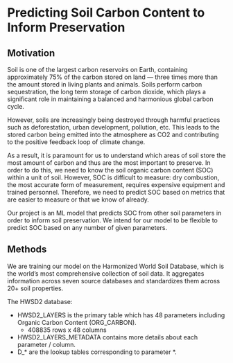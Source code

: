 # Predicting Soil Carbon Content to Inform Preservation

## Motivation

Soil is one of the largest carbon reservoirs on Earth, containing approximately 75% of the carbon stored on land — three times more than the amount stored in living plants and animals. Soils perform carbon sequestration, the long term storage of carbon dioxide, which plays a significant role in maintaining a balanced and harmonious global carbon cycle.

However, soils are increasingly being destroyed through harmful practices such as deforestation, urban development, pollution, etc. This leads to the stored carbon being emitted into the atmosphere as CO2 and contributing to the positive feedback loop of climate change.

As a result, it is paramount for us to understand which areas of soil store the most amount of carbon and thus are the most important to preserve. In order to do this, we need to know the soil organic carbon content (SOC) within a unit of soil. However, SOC is difficult to measure: dry combustion, the most accurate form of measurement, requires expensive equipment and trained personnel. Therefore, we need to predict SOC based on metrics that are easier to measure or that we know of already. 

Our project is an ML model that predicts SOC from other soil parameters in order to inform soil preservation. We intend for our model to be flexible to predict SOC based on any number of given parameters. 

## Methods

We are training our model on the Harmonized World Soil Database, which is the world’s most comprehensive collection of soil data. It aggregates information across seven source databases and standardizes them across 20+ soil properties. 

The HWSD2 database:
- HWSD2_LAYERS is the primary table which has 48 parameters including Organic Carbon Content (ORG_CARBON).
  - 408835 rows x 48 columns
- HWSD2_LAYERS_METADATA contains more details about each parameter / column.
- D_* are the lookup tables corresponding to parameter *.

